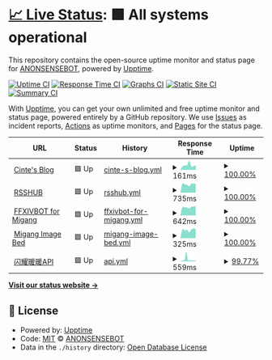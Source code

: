 # [📈 Live Status](https://uptime.cinte.cc): <!--live status--> **🟩 All systems operational**

This repository contains the open-source uptime monitor and status page for [ANONSENSEBOT](https://uptime.cinte.cc), powered by [Upptime](https://github.com/upptime/upptime).

[![Uptime CI](https://github.com/ANONSENSEBOT/uptime/workflows/Uptime%20CI/badge.svg)](https://github.com/ANONSENSEBOT/uptime/actions?query=workflow%3A%22Uptime+CI%22)
[![Response Time CI](https://github.com/ANONSENSEBOT/uptime/workflows/Response%20Time%20CI/badge.svg)](https://github.com/ANONSENSEBOT/uptime/actions?query=workflow%3A%22Response+Time+CI%22)
[![Graphs CI](https://github.com/ANONSENSEBOT/uptime/workflows/Graphs%20CI/badge.svg)](https://github.com/ANONSENSEBOT/uptime/actions?query=workflow%3A%22Graphs+CI%22)
[![Static Site CI](https://github.com/ANONSENSEBOT/uptime/workflows/Static%20Site%20CI/badge.svg)](https://github.com/ANONSENSEBOT/uptime/actions?query=workflow%3A%22Static+Site+CI%22)
[![Summary CI](https://github.com/ANONSENSEBOT/uptime/workflows/Summary%20CI/badge.svg)](https://github.com/ANONSENSEBOT/uptime/actions?query=workflow%3A%22Summary+CI%22)

With [Upptime](https://upptime.js.org), you can get your own unlimited and free uptime monitor and status page, powered entirely by a GitHub repository. We use [Issues](https://github.com/ANONSENSEBOT/uptime/issues) as incident reports, [Actions](https://github.com/ANONSENSEBOT/uptime/actions) as uptime monitors, and [Pages](https://uptime.cinte.cc) for the status page.

<!--start: status pages-->
<!-- This summary is generated by Upptime (https://github.com/upptime/upptime) -->
<!-- Do not edit this manually, your changes will be overwritten -->
<!-- prettier-ignore -->
| URL | Status | History | Response Time | Uptime |
| --- | ------ | ------- | ------------- | ------ |
| <img alt="" src="https://icons.duckduckgo.com/ip3/blog.cinte.cc.ico" height="13"> [Cinte's Blog](https://blog.cinte.cc) | 🟩 Up | [cinte-s-blog.yml](https://github.com/ANONSENSEBOT/uptime/commits/HEAD/history/cinte-s-blog.yml) | <details><summary><img alt="Response time graph" src="./graphs/cinte-s-blog/response-time-week.png" height="20"> 161ms</summary><br><a href="https://uptime.cinte.cc/history/cinte-s-blog"><img alt="Response time 155" src="https://img.shields.io/endpoint?url=https%3A%2F%2Fraw.githubusercontent.com%2FANONSENSEBOT%2Fuptime%2FHEAD%2Fapi%2Fcinte-s-blog%2Fresponse-time.json"></a><br><a href="https://uptime.cinte.cc/history/cinte-s-blog"><img alt="24-hour response time 152" src="https://img.shields.io/endpoint?url=https%3A%2F%2Fraw.githubusercontent.com%2FANONSENSEBOT%2Fuptime%2FHEAD%2Fapi%2Fcinte-s-blog%2Fresponse-time-day.json"></a><br><a href="https://uptime.cinte.cc/history/cinte-s-blog"><img alt="7-day response time 161" src="https://img.shields.io/endpoint?url=https%3A%2F%2Fraw.githubusercontent.com%2FANONSENSEBOT%2Fuptime%2FHEAD%2Fapi%2Fcinte-s-blog%2Fresponse-time-week.json"></a><br><a href="https://uptime.cinte.cc/history/cinte-s-blog"><img alt="30-day response time 168" src="https://img.shields.io/endpoint?url=https%3A%2F%2Fraw.githubusercontent.com%2FANONSENSEBOT%2Fuptime%2FHEAD%2Fapi%2Fcinte-s-blog%2Fresponse-time-month.json"></a><br><a href="https://uptime.cinte.cc/history/cinte-s-blog"><img alt="1-year response time 158" src="https://img.shields.io/endpoint?url=https%3A%2F%2Fraw.githubusercontent.com%2FANONSENSEBOT%2Fuptime%2FHEAD%2Fapi%2Fcinte-s-blog%2Fresponse-time-year.json"></a></details> | <details><summary><a href="https://uptime.cinte.cc/history/cinte-s-blog">100.00%</a></summary><a href="https://uptime.cinte.cc/history/cinte-s-blog"><img alt="All-time uptime 100.00%" src="https://img.shields.io/endpoint?url=https%3A%2F%2Fraw.githubusercontent.com%2FANONSENSEBOT%2Fuptime%2FHEAD%2Fapi%2Fcinte-s-blog%2Fuptime.json"></a><br><a href="https://uptime.cinte.cc/history/cinte-s-blog"><img alt="24-hour uptime 100.00%" src="https://img.shields.io/endpoint?url=https%3A%2F%2Fraw.githubusercontent.com%2FANONSENSEBOT%2Fuptime%2FHEAD%2Fapi%2Fcinte-s-blog%2Fuptime-day.json"></a><br><a href="https://uptime.cinte.cc/history/cinte-s-blog"><img alt="7-day uptime 100.00%" src="https://img.shields.io/endpoint?url=https%3A%2F%2Fraw.githubusercontent.com%2FANONSENSEBOT%2Fuptime%2FHEAD%2Fapi%2Fcinte-s-blog%2Fuptime-week.json"></a><br><a href="https://uptime.cinte.cc/history/cinte-s-blog"><img alt="30-day uptime 100.00%" src="https://img.shields.io/endpoint?url=https%3A%2F%2Fraw.githubusercontent.com%2FANONSENSEBOT%2Fuptime%2FHEAD%2Fapi%2Fcinte-s-blog%2Fuptime-month.json"></a><br><a href="https://uptime.cinte.cc/history/cinte-s-blog"><img alt="1-year uptime 100.00%" src="https://img.shields.io/endpoint?url=https%3A%2F%2Fraw.githubusercontent.com%2FANONSENSEBOT%2Fuptime%2FHEAD%2Fapi%2Fcinte-s-blog%2Fuptime-year.json"></a></details>
| <img alt="" src="https://icons.duckduckgo.com/ip3/rsshub.cinte.cc.ico" height="13"> [RSSHUB](https://rsshub.cinte.cc) | 🟩 Up | [rsshub.yml](https://github.com/ANONSENSEBOT/uptime/commits/HEAD/history/rsshub.yml) | <details><summary><img alt="Response time graph" src="./graphs/rsshub/response-time-week.png" height="20"> 735ms</summary><br><a href="https://uptime.cinte.cc/history/rsshub"><img alt="Response time 723" src="https://img.shields.io/endpoint?url=https%3A%2F%2Fraw.githubusercontent.com%2FANONSENSEBOT%2Fuptime%2FHEAD%2Fapi%2Frsshub%2Fresponse-time.json"></a><br><a href="https://uptime.cinte.cc/history/rsshub"><img alt="24-hour response time 757" src="https://img.shields.io/endpoint?url=https%3A%2F%2Fraw.githubusercontent.com%2FANONSENSEBOT%2Fuptime%2FHEAD%2Fapi%2Frsshub%2Fresponse-time-day.json"></a><br><a href="https://uptime.cinte.cc/history/rsshub"><img alt="7-day response time 735" src="https://img.shields.io/endpoint?url=https%3A%2F%2Fraw.githubusercontent.com%2FANONSENSEBOT%2Fuptime%2FHEAD%2Fapi%2Frsshub%2Fresponse-time-week.json"></a><br><a href="https://uptime.cinte.cc/history/rsshub"><img alt="30-day response time 730" src="https://img.shields.io/endpoint?url=https%3A%2F%2Fraw.githubusercontent.com%2FANONSENSEBOT%2Fuptime%2FHEAD%2Fapi%2Frsshub%2Fresponse-time-month.json"></a><br><a href="https://uptime.cinte.cc/history/rsshub"><img alt="1-year response time 736" src="https://img.shields.io/endpoint?url=https%3A%2F%2Fraw.githubusercontent.com%2FANONSENSEBOT%2Fuptime%2FHEAD%2Fapi%2Frsshub%2Fresponse-time-year.json"></a></details> | <details><summary><a href="https://uptime.cinte.cc/history/rsshub">100.00%</a></summary><a href="https://uptime.cinte.cc/history/rsshub"><img alt="All-time uptime 99.78%" src="https://img.shields.io/endpoint?url=https%3A%2F%2Fraw.githubusercontent.com%2FANONSENSEBOT%2Fuptime%2FHEAD%2Fapi%2Frsshub%2Fuptime.json"></a><br><a href="https://uptime.cinte.cc/history/rsshub"><img alt="24-hour uptime 100.00%" src="https://img.shields.io/endpoint?url=https%3A%2F%2Fraw.githubusercontent.com%2FANONSENSEBOT%2Fuptime%2FHEAD%2Fapi%2Frsshub%2Fuptime-day.json"></a><br><a href="https://uptime.cinte.cc/history/rsshub"><img alt="7-day uptime 100.00%" src="https://img.shields.io/endpoint?url=https%3A%2F%2Fraw.githubusercontent.com%2FANONSENSEBOT%2Fuptime%2FHEAD%2Fapi%2Frsshub%2Fuptime-week.json"></a><br><a href="https://uptime.cinte.cc/history/rsshub"><img alt="30-day uptime 100.00%" src="https://img.shields.io/endpoint?url=https%3A%2F%2Fraw.githubusercontent.com%2FANONSENSEBOT%2Fuptime%2FHEAD%2Fapi%2Frsshub%2Fuptime-month.json"></a><br><a href="https://uptime.cinte.cc/history/rsshub"><img alt="1-year uptime 99.89%" src="https://img.shields.io/endpoint?url=https%3A%2F%2Fraw.githubusercontent.com%2FANONSENSEBOT%2Fuptime%2FHEAD%2Fapi%2Frsshub%2Fuptime-year.json"></a></details>
| <img alt="" src="https://icons.duckduckgo.com/ip3/bot.cinte.cc.ico" height="13"> [FFXIVBOT for Migang](https://bot.cinte.cc) | 🟩 Up | [ffxivbot-for-migang.yml](https://github.com/ANONSENSEBOT/uptime/commits/HEAD/history/ffxivbot-for-migang.yml) | <details><summary><img alt="Response time graph" src="./graphs/ffxivbot-for-migang/response-time-week.png" height="20"> 642ms</summary><br><a href="https://uptime.cinte.cc/history/ffxivbot-for-migang"><img alt="Response time 627" src="https://img.shields.io/endpoint?url=https%3A%2F%2Fraw.githubusercontent.com%2FANONSENSEBOT%2Fuptime%2FHEAD%2Fapi%2Fffxivbot-for-migang%2Fresponse-time.json"></a><br><a href="https://uptime.cinte.cc/history/ffxivbot-for-migang"><img alt="24-hour response time 702" src="https://img.shields.io/endpoint?url=https%3A%2F%2Fraw.githubusercontent.com%2FANONSENSEBOT%2Fuptime%2FHEAD%2Fapi%2Fffxivbot-for-migang%2Fresponse-time-day.json"></a><br><a href="https://uptime.cinte.cc/history/ffxivbot-for-migang"><img alt="7-day response time 642" src="https://img.shields.io/endpoint?url=https%3A%2F%2Fraw.githubusercontent.com%2FANONSENSEBOT%2Fuptime%2FHEAD%2Fapi%2Fffxivbot-for-migang%2Fresponse-time-week.json"></a><br><a href="https://uptime.cinte.cc/history/ffxivbot-for-migang"><img alt="30-day response time 639" src="https://img.shields.io/endpoint?url=https%3A%2F%2Fraw.githubusercontent.com%2FANONSENSEBOT%2Fuptime%2FHEAD%2Fapi%2Fffxivbot-for-migang%2Fresponse-time-month.json"></a><br><a href="https://uptime.cinte.cc/history/ffxivbot-for-migang"><img alt="1-year response time 616" src="https://img.shields.io/endpoint?url=https%3A%2F%2Fraw.githubusercontent.com%2FANONSENSEBOT%2Fuptime%2FHEAD%2Fapi%2Fffxivbot-for-migang%2Fresponse-time-year.json"></a></details> | <details><summary><a href="https://uptime.cinte.cc/history/ffxivbot-for-migang">100.00%</a></summary><a href="https://uptime.cinte.cc/history/ffxivbot-for-migang"><img alt="All-time uptime 99.94%" src="https://img.shields.io/endpoint?url=https%3A%2F%2Fraw.githubusercontent.com%2FANONSENSEBOT%2Fuptime%2FHEAD%2Fapi%2Fffxivbot-for-migang%2Fuptime.json"></a><br><a href="https://uptime.cinte.cc/history/ffxivbot-for-migang"><img alt="24-hour uptime 100.00%" src="https://img.shields.io/endpoint?url=https%3A%2F%2Fraw.githubusercontent.com%2FANONSENSEBOT%2Fuptime%2FHEAD%2Fapi%2Fffxivbot-for-migang%2Fuptime-day.json"></a><br><a href="https://uptime.cinte.cc/history/ffxivbot-for-migang"><img alt="7-day uptime 100.00%" src="https://img.shields.io/endpoint?url=https%3A%2F%2Fraw.githubusercontent.com%2FANONSENSEBOT%2Fuptime%2FHEAD%2Fapi%2Fffxivbot-for-migang%2Fuptime-week.json"></a><br><a href="https://uptime.cinte.cc/history/ffxivbot-for-migang"><img alt="30-day uptime 100.00%" src="https://img.shields.io/endpoint?url=https%3A%2F%2Fraw.githubusercontent.com%2FANONSENSEBOT%2Fuptime%2FHEAD%2Fapi%2Fffxivbot-for-migang%2Fuptime-month.json"></a><br><a href="https://uptime.cinte.cc/history/ffxivbot-for-migang"><img alt="1-year uptime 99.92%" src="https://img.shields.io/endpoint?url=https%3A%2F%2Fraw.githubusercontent.com%2FANONSENSEBOT%2Fuptime%2FHEAD%2Fapi%2Fffxivbot-for-migang%2Fuptime-year.json"></a></details>
| <img alt="" src="https://icons.duckduckgo.com/ip3/image.cinte.cc.ico" height="13"> [Migang Image Bed](https://image.cinte.cc) | 🟩 Up | [migang-image-bed.yml](https://github.com/ANONSENSEBOT/uptime/commits/HEAD/history/migang-image-bed.yml) | <details><summary><img alt="Response time graph" src="./graphs/migang-image-bed/response-time-week.png" height="20"> 325ms</summary><br><a href="https://uptime.cinte.cc/history/migang-image-bed"><img alt="Response time 792" src="https://img.shields.io/endpoint?url=https%3A%2F%2Fraw.githubusercontent.com%2FANONSENSEBOT%2Fuptime%2FHEAD%2Fapi%2Fmigang-image-bed%2Fresponse-time.json"></a><br><a href="https://uptime.cinte.cc/history/migang-image-bed"><img alt="24-hour response time 354" src="https://img.shields.io/endpoint?url=https%3A%2F%2Fraw.githubusercontent.com%2FANONSENSEBOT%2Fuptime%2FHEAD%2Fapi%2Fmigang-image-bed%2Fresponse-time-day.json"></a><br><a href="https://uptime.cinte.cc/history/migang-image-bed"><img alt="7-day response time 325" src="https://img.shields.io/endpoint?url=https%3A%2F%2Fraw.githubusercontent.com%2FANONSENSEBOT%2Fuptime%2FHEAD%2Fapi%2Fmigang-image-bed%2Fresponse-time-week.json"></a><br><a href="https://uptime.cinte.cc/history/migang-image-bed"><img alt="30-day response time 329" src="https://img.shields.io/endpoint?url=https%3A%2F%2Fraw.githubusercontent.com%2FANONSENSEBOT%2Fuptime%2FHEAD%2Fapi%2Fmigang-image-bed%2Fresponse-time-month.json"></a><br><a href="https://uptime.cinte.cc/history/migang-image-bed"><img alt="1-year response time 847" src="https://img.shields.io/endpoint?url=https%3A%2F%2Fraw.githubusercontent.com%2FANONSENSEBOT%2Fuptime%2FHEAD%2Fapi%2Fmigang-image-bed%2Fresponse-time-year.json"></a></details> | <details><summary><a href="https://uptime.cinte.cc/history/migang-image-bed">100.00%</a></summary><a href="https://uptime.cinte.cc/history/migang-image-bed"><img alt="All-time uptime 98.94%" src="https://img.shields.io/endpoint?url=https%3A%2F%2Fraw.githubusercontent.com%2FANONSENSEBOT%2Fuptime%2FHEAD%2Fapi%2Fmigang-image-bed%2Fuptime.json"></a><br><a href="https://uptime.cinte.cc/history/migang-image-bed"><img alt="24-hour uptime 100.00%" src="https://img.shields.io/endpoint?url=https%3A%2F%2Fraw.githubusercontent.com%2FANONSENSEBOT%2Fuptime%2FHEAD%2Fapi%2Fmigang-image-bed%2Fuptime-day.json"></a><br><a href="https://uptime.cinte.cc/history/migang-image-bed"><img alt="7-day uptime 100.00%" src="https://img.shields.io/endpoint?url=https%3A%2F%2Fraw.githubusercontent.com%2FANONSENSEBOT%2Fuptime%2FHEAD%2Fapi%2Fmigang-image-bed%2Fuptime-week.json"></a><br><a href="https://uptime.cinte.cc/history/migang-image-bed"><img alt="30-day uptime 100.00%" src="https://img.shields.io/endpoint?url=https%3A%2F%2Fraw.githubusercontent.com%2FANONSENSEBOT%2Fuptime%2FHEAD%2Fapi%2Fmigang-image-bed%2Fuptime-month.json"></a><br><a href="https://uptime.cinte.cc/history/migang-image-bed"><img alt="1-year uptime 99.95%" src="https://img.shields.io/endpoint?url=https%3A%2F%2Fraw.githubusercontent.com%2FANONSENSEBOT%2Fuptime%2FHEAD%2Fapi%2Fmigang-image-bed%2Fuptime-year.json"></a></details>
| <img alt="" src="https://icons.duckduckgo.com/ip3/api.sunuannuan.com.ico" height="13"> [闪耀暖暖API](https://api.sunuannuan.com/api/assets?category=nikki) | 🟩 Up | [api.yml](https://github.com/ANONSENSEBOT/uptime/commits/HEAD/history/api.yml) | <details><summary><img alt="Response time graph" src="./graphs/api/response-time-week.png" height="20"> 559ms</summary><br><a href="https://uptime.cinte.cc/history/api"><img alt="Response time 684" src="https://img.shields.io/endpoint?url=https%3A%2F%2Fraw.githubusercontent.com%2FANONSENSEBOT%2Fuptime%2FHEAD%2Fapi%2Fapi%2Fresponse-time.json"></a><br><a href="https://uptime.cinte.cc/history/api"><img alt="24-hour response time 197" src="https://img.shields.io/endpoint?url=https%3A%2F%2Fraw.githubusercontent.com%2FANONSENSEBOT%2Fuptime%2FHEAD%2Fapi%2Fapi%2Fresponse-time-day.json"></a><br><a href="https://uptime.cinte.cc/history/api"><img alt="7-day response time 559" src="https://img.shields.io/endpoint?url=https%3A%2F%2Fraw.githubusercontent.com%2FANONSENSEBOT%2Fuptime%2FHEAD%2Fapi%2Fapi%2Fresponse-time-week.json"></a><br><a href="https://uptime.cinte.cc/history/api"><img alt="30-day response time 300" src="https://img.shields.io/endpoint?url=https%3A%2F%2Fraw.githubusercontent.com%2FANONSENSEBOT%2Fuptime%2FHEAD%2Fapi%2Fapi%2Fresponse-time-month.json"></a><br><a href="https://uptime.cinte.cc/history/api"><img alt="1-year response time 668" src="https://img.shields.io/endpoint?url=https%3A%2F%2Fraw.githubusercontent.com%2FANONSENSEBOT%2Fuptime%2FHEAD%2Fapi%2Fapi%2Fresponse-time-year.json"></a></details> | <details><summary><a href="https://uptime.cinte.cc/history/api">99.77%</a></summary><a href="https://uptime.cinte.cc/history/api"><img alt="All-time uptime 99.99%" src="https://img.shields.io/endpoint?url=https%3A%2F%2Fraw.githubusercontent.com%2FANONSENSEBOT%2Fuptime%2FHEAD%2Fapi%2Fapi%2Fuptime.json"></a><br><a href="https://uptime.cinte.cc/history/api"><img alt="24-hour uptime 100.00%" src="https://img.shields.io/endpoint?url=https%3A%2F%2Fraw.githubusercontent.com%2FANONSENSEBOT%2Fuptime%2FHEAD%2Fapi%2Fapi%2Fuptime-day.json"></a><br><a href="https://uptime.cinte.cc/history/api"><img alt="7-day uptime 99.77%" src="https://img.shields.io/endpoint?url=https%3A%2F%2Fraw.githubusercontent.com%2FANONSENSEBOT%2Fuptime%2FHEAD%2Fapi%2Fapi%2Fuptime-week.json"></a><br><a href="https://uptime.cinte.cc/history/api"><img alt="30-day uptime 99.95%" src="https://img.shields.io/endpoint?url=https%3A%2F%2Fraw.githubusercontent.com%2FANONSENSEBOT%2Fuptime%2FHEAD%2Fapi%2Fapi%2Fuptime-month.json"></a><br><a href="https://uptime.cinte.cc/history/api"><img alt="1-year uptime 100.00%" src="https://img.shields.io/endpoint?url=https%3A%2F%2Fraw.githubusercontent.com%2FANONSENSEBOT%2Fuptime%2FHEAD%2Fapi%2Fapi%2Fuptime-year.json"></a></details>

<!--end: status pages-->

[**Visit our status website →**](https://uptime.cinte.cc)

## 📄 License

- Powered by: [Upptime](https://github.com/upptime/upptime)
- Code: [MIT](./LICENSE) © [ANONSENSEBOT](https://uptime.cinte.cc)
- Data in the `./history` directory: [Open Database License](https://opendatacommons.org/licenses/odbl/1-0/)
